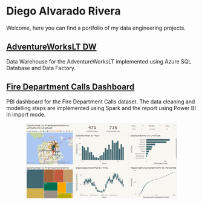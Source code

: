 
# Diego Alvarado Rivera

Welcome, here you can find a portfolio of my data engineering projects.

## [AdventureWorksLT DW](https://github.com/DiegoAlvaradoRivera/AdvWorksLTDW)

Data Warehouse for the AdventureWorksLT implemented using Azure SQL Database and 
Data Factory.

## [Fire Department Calls Dashboard](https://github.com/DiegoAlvaradoRivera/FireDepartmentCallsPBIDashboard)

PBI dashboard for the Fire Department Calls dataset. The data cleaning and 
modelling steps are implemented using Spark and the report using Power BI in 
import mode.

<p align="center">
<img src="images/FDC_image.png" width="400" height="200"/>
</p>